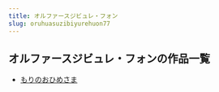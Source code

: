 ```yaml
---
title: オルファースジビュレ・フォン
slug: oruhuasuzibiyurehuon77
---
```


## オルファースジビュレ・フォンの作品一覧

- [もりのおひめさま](morinoohimesama-d8c)
